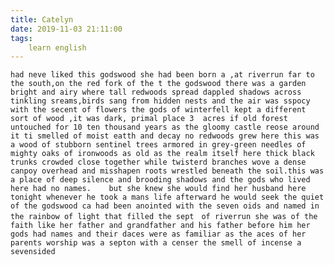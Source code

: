 ```yaml
---
title: Catelyn
date: 2019-11-03 21:11:00
tags:
    learn english
---
```

	had neve liked this godswood she had been born a ,at riverrun far to the south,on the red fork of the t the godswood there was a garden bright and airy where tall redwoods spread dappled shadows across tinkling sreams,birds sang from hidden nests and the air was sspocy with the secent of flowers the gods of winterfell kept a different sort of wood ,it was dark, primal place 3  acres if old forest untouched for 10 ten thousand years as the gloomy castle reose around it ti smelled of moist eatth and decay no redwoods grew here this was a wood of stubborn sentinel trees armored in grey-green needles of mighty oaks of ironwoods as old as the realm itself here thick black trunks crowded close together while twisterd branches wove a dense canpoy overhead and misshapen roots wrestled beneath the soil.this was a place of deep silence and brooding shadows and the gods who lived here had no names.	but she knew she would find her husband here tonight whenever he took a mans life afterward he would seek the quiet of the godswood ca had been anointed with the seven oids and named in the rainbow of light that filled the sept　of riverrun she was of the faith like her father and grandfather and his father before him her gods had names and their daces were as familiar as the aces of her parents worship was a septon with a censer the smell of incense a sevensided